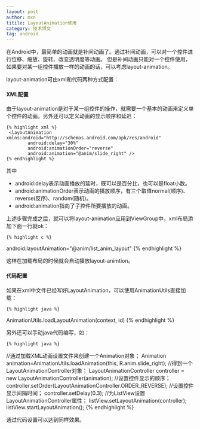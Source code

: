 ```yaml
---
layout: post
author: mxn
titile: LayoutAnimation使用
category: 技术博文
tag: android
---
```


在Android中，最简单的动画就是补间动画了。通过补间动画，可以对一个控件进行位移、缩放、旋转、改变透明度等动画。
但是补间动画只能对一个控件使用，如果要对某一组控件播放一样的动画的话，可以考虑layout-animation。

layout-animation可由xml和代码两种方式配置：

#### XML配置

由于layout-animation是对于某一组控件的操作，就需要一个基本的动画来定义单个控件的动画。另外还可以定义动画的显示顺序和延迟：

    {% highlight xml %}
     <layoutAnimation xmlns:android="http://schemas.android.com/apk/res/android"
            android:delay="30%"
            android:animationOrder="reverse"
            android:animation="@anim/slide_right" />
    {% endhighlight %}

其中

* android:delay表示动画播放的延时，既可以是百分比，也可以是float小数。
* android:animationOrder表示动画的播放顺序，有三个取值normal(顺序)、reverse(反序)、random(随机)。
* android:animation指向了子控件所要播放的动画。

上述步骤完成之后，就可以将layout-animation应用到ViewGroup中，xml布局添加下面一行就ok：

    {% highlight c %}
android:layoutAnimation="@anim/list_anim_layout"
    {% endhighlight %}

这样在加载布局的时候就会自动播放layout-animtion。

<!-- more -->

#### 代码配置

如果在xml中文件已经写好LayoutAnimation，可以使用AnimationUtils直接加载：


    {% highlight java %}
 AnimationUtils.loadLayoutAnimation(context, id)
    {% endhighlight %}

另外还可以手动java代码编写，如：

    {% highlight java %}
 //通过加载XML动画设置文件来创建一个Animation对象；
   Animation animation=AnimationUtils.loadAnimation(this, R.anim.slide_right);
   //得到一个LayoutAnimationController对象；
   LayoutAnimationController controller = new LayoutAnimationController(animation);
   //设置控件显示的顺序；
   controller.setOrder(LayoutAnimationController.ORDER_REVERSE);
   //设置控件显示间隔时间；
   controller.setDelay(0.3);
   //为ListView设置LayoutAnimationController属性；
   listView.setLayoutAnimation(controller);
   listView.startLayoutAnimation();
       {% endhighlight %}

通过代码设置可以达到同样效果。